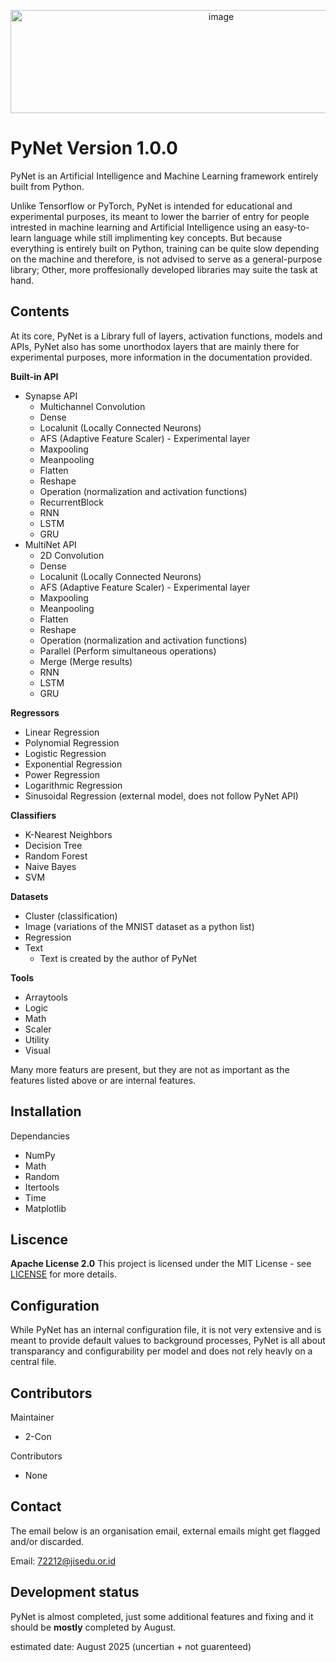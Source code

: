 <p align="center">
  <img width="658" height="165" alt="image" src="https://github.com/user-attachments/assets/0dcf4931-a993-42a9-9c94-96e9afb6d0e3" />
</p>

# PyNet Version 1.0.0

PyNet is an Artificial Intelligence and Machine Learning framework entirely built from Python.

Unlike Tensorflow or PyTorch, PyNet is intended for educational and experimental purposes, its meant to lower the barrier of entry for people intrested in machine learning and Artificial Intelligence using an easy-to-learn language while still implimenting key concepts. But because everything is entirely built on Python, training can be quite slow depending on the machine and therefore, is not advised to serve as a general-purpose library; Other, more proffesionally developed libraries may suite the task at hand.

## Contents

At its core, PyNet is a Library full of layers, activation functions, models and APIs, PyNet also has some unorthodox layers that are mainly there for experimental purposes, more information in the documentation provided.

**Built-in API**
- Synapse API
  - Multichannel Convolution
  - Dense
  - Localunit (Locally Connected Neurons)
  - AFS (Adaptive Feature Scaler) - Experimental layer
  - Maxpooling
  - Meanpooling
  - Flatten
  - Reshape
  - Operation (normalization and activation functions)
  - RecurrentBlock
  - RNN
  - LSTM
  - GRU
- MultiNet API
  - 2D Convolution
  - Dense
  - Localunit (Locally Connected Neurons)
  - AFS (Adaptive Feature Scaler) - Experimental layer
  - Maxpooling
  - Meanpooling
  - Flatten
  - Reshape
  - Operation (normalization and activation functions)
  - Parallel (Perform simultaneous operations)
  - Merge (Merge results)
  - RNN
  - LSTM
  - GRU

**Regressors**
- Linear Regression
- Polynomial Regression
- Logistic Regression
- Exponential Regression
- Power Regression
- Logarithmic Regression
- Sinusoidal Regression (external model, does not follow PyNet API)

**Classifiers**
- K-Nearest Neighbors
- Decision Tree
- Random Forest
- Naive Bayes
- SVM

**Datasets**
- Cluster (classification)
- Image (variations of the MNIST dataset as a python list)
- Regression
- Text
  - Text is created by the author of PyNet

**Tools**
- Arraytools
- Logic
- Math
- Scaler
- Utility
- Visual

Many more featurs are present, but they are not as important as the features listed above or are internal features.

## Installation

Dependancies
- NumPy
- Math
- Random
- Itertools
- Time
- Matplotlib

## Liscence

**Apache License 2.0**
This project is licensed under the MIT License - see [LICENSE](https://github.com/2-con/PyNet/blob/main/LICENSE) for more details.

## Configuration

While PyNet has an internal configuration file, it is not very extensive and is meant to provide default values to background processes, PyNet is all about transparancy and configurability per model and does not rely heavly on a central file.

## Contributors

Maintainer
- 2-Con

Contributors
- None

## Contact

The email below is an organisation email, external emails might get flagged and/or discarded.

Email: 72212@jisedu.or.id

## Development status

PyNet is almost completed, just some additional features and fixing and it should be **mostly** completed by August.

estimated date: August 2025 (uncertian + not guarenteed)
